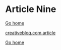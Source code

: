 # Article Nine
[Go home](/index.html)

[creativebloq.com article](https://www.creativebloq.com/how-to/make-and-sell-an-NFT)

[Go home](/index.html)

